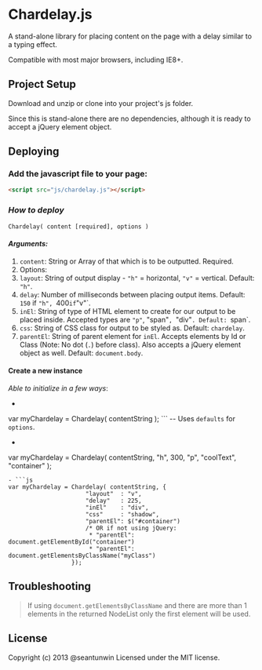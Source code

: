 # Chardelay.js

A stand-alone library for placing content on the page with a delay similar to a typing effect.

Compatible with most major browsers, including IE8+.

## Project Setup

Download and unzip or clone into your project's js folder.

Since this is stand-alone there are no dependencies, although it is ready to accept a jQuery element object.

## Deploying

### Add the javascript file to your page:

```html
<script src="js/chardelay.js"></script>
```

### _How to deploy_

`Chardelay( content [required], options )`

#### _Arguments:_

1. `content`: String or Array of that which is to be outputted. Required.
2. Options:
1. `layout`: String of output display - `"h"` = horizontal, `"v"` = vertical. Default: `"h"`.
2. `delay`: Number of milliseconds between placing output items. Default: `150` if `"h", `400` if `"v"`.
3. `inEl`: String of type of HTML element to create for our output to be placed inside. Accepted types are `"p"`, "span"`, `"div"`. Default: `span`. 
4. `css`: String of CSS class for output to be styled as. Default: `chardelay`.
5. `parentEl`: String of parent element for `inEl`. Accepts elements by Id or Class (Note: No dot (`.`) before class). Also accepts a jQuery element object as well. Default: `document.body`.


#### Create a new instance

_Able to initialize in a few ways_:
- ```js
var myChardelay = Chardelay( contentString );
``` -- Uses `defaults` for `options`.
- ```js
var myChardelay = Chardelay( contentString, "h", 300, "p", "coolText", "container" );
```
- ```js
var myChardelay = Chardelay( contentString, {
                      "layout"  : "v",
                      "delay"   : 225,
                      "inEl"    : "div",
                      "css"     : "shadow",
                      "parentEl": $("#container")
                      /* OR if not using jQuery:
                       * "parentEl": document.getElementById("container")
                       * "parentEl": document.getElementsByClassName("myClass")
                  });
```

## Troubleshooting

> If using `document.getElementsByClassName` and there are more than 1 elements in the returned NodeList
>only the first element will be used.

## License

Copyright (c) 2013 @seantunwin Licensed under the MIT license.
